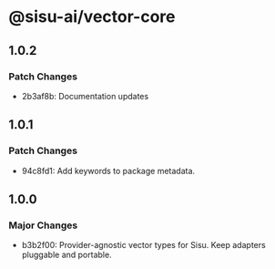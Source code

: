 # @sisu-ai/vector-core

## 1.0.2

### Patch Changes

- 2b3af8b: Documentation updates

## 1.0.1

### Patch Changes

- 94c8fd1: Add keywords to package metadata.

## 1.0.0

### Major Changes

- b3b2f00: Provider-agnostic vector types for Sisu. Keep adapters pluggable and portable.
